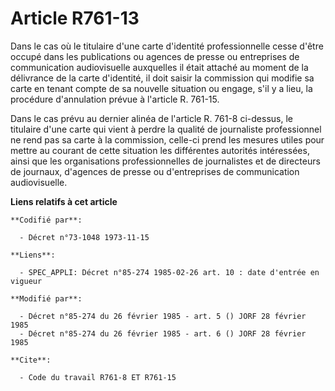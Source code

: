 # Article R761-13

Dans le cas où le titulaire d'une carte d'identité professionnelle cesse d'être occupé dans les publications ou agences de
presse ou entreprises de communication audiovisuelle auxquelles il était attaché au moment de la délivrance de la carte
d'identité, il doit saisir la commission qui modifie sa carte en tenant compte de sa nouvelle situation ou engage, s'il y a
lieu, la procédure d'annulation prévue à l'article R. 761-15.

Dans le cas prévu au dernier alinéa de l'article R. 761-8 ci-dessus, le titulaire d'une carte qui vient à perdre la qualité
de journaliste professionnel ne rend pas sa carte à la commission, celle-ci prend les mesures utiles pour mettre au courant
de cette situation les différentes autorités intéressées, ainsi que les organisations professionnelles de journalistes et de
directeurs de journaux, d'agences de presse ou d'entreprises de communication audiovisuelle.

**Liens relatifs à cet article**

	**Codifié par**:

	  - Décret n°73-1048 1973-11-15

	**Liens**:

	  - SPEC_APPLI: Décret n°85-274 1985-02-26 art. 10 : date d'entrée en vigueur

	**Modifié par**:

	  - Décret n°85-274 du 26 février 1985 - art. 5 () JORF 28 février 1985
	  - Décret n°85-274 du 26 février 1985 - art. 6 () JORF 28 février 1985

	**Cite**:

	  - Code du travail R761-8 ET R761-15
